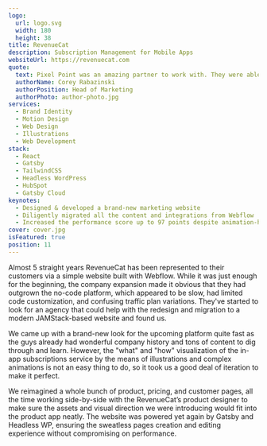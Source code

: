 ```yaml
---
logo:
  url: logo.svg
  width: 180
  height: 38
title: RevenueCat
description: Subscription Management for Mobile Apps
websiteUrl: https://revenuecat.com
quote:
  text: Pixel Point was an amazing partner to work with. They were able to translate our vision for our brand into a beautiful finished product and were collaborative and responsive every step of the way.
  authorName: Corey Rabazinski
  authorPosition: Head of Marketing
  authorPhoto: author-photo.jpg
services:
  - Brand Identity
  - Motion Design
  - Web Design
  - Illustrations
  - Web Development
stack:
  - React
  - Gatsby
  - TailwindCSS
  - Headless WordPress
  - HubSpot
  - Gatsby Cloud
keynotes:
  - Designed & developed a brand-new marketing website
  - Diligently migrated all the content and integrations from Webflow
  - Increased the performance score up to 97 points despite animation-heavy content
cover: cover.jpg
isFeatured: true
position: 11
---
```


Almost 5 straight years RevenueCat has been represented to their customers via a simple website built with Webflow. While it was just enough for the beginning, the company expansion made it obvious that they had outgrown the no-code platform, which appeared to be slow, had limited code customization, and confusing traffic plan variations. They've started to look for an agency that could help with the redesign and migration to a modern JAMStack-based website and found us.

We came up with a brand-new look for the upcoming platform quite fast as the guys already had wonderful company history and tons of content to dig through and learn. However, the "what" and "how" visualization of the in-app subscriptions service by the means of illustrations and complex animations is not an easy thing to do, so it took us a good deal of iteration to make it perfect.

We reimagined a whole bunch of product, pricing, and customer pages, all the time working side-by-side with the RevenueCat’s product designer to make sure the assets and visual direction we were introducing would fit into the product app neatly. The website was powered yet again by Gatsby and Headless WP, ensuring the sweatless pages creation and editing experience without compromising on performance.
